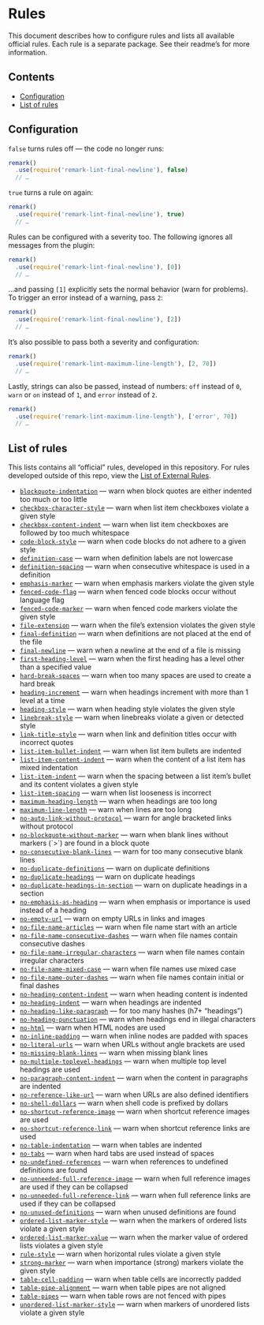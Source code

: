 # Rules

This document describes how to configure rules and lists all available official
rules.  Each rule is a separate package. See their readme’s for more
information.

## Contents

*   [Configuration](#configuration)
*   [List of rules](#list-of-rules)

## Configuration

`false` turns rules off — the code no longer runs:

```js
remark()
  .use(require('remark-lint-final-newline'), false)
  // …
```

`true` turns a rule on again:

```js
remark()
  .use(require('remark-lint-final-newline'), true)
  // …
```

Rules can be configured with a severity too.  The following ignores all
messages from the plugin:

```js
remark()
  .use(require('remark-lint-final-newline'), [0])
  // …
```

…and passing `[1]` explicitly sets the normal behavior (warn for problems).
To trigger an error instead of a warning, pass `2`:

```js
remark()
  .use(require('remark-lint-final-newline'), [2])
  // …
```

It’s also possible to pass both a severity and configuration:

```js
remark()
  .use(require('remark-lint-maximum-line-length'), [2, 70])
  // …
```

Lastly, strings can also be passed, instead of numbers:
`off` instead of `0`, `warn` or `on` instead of `1`, and
`error` instead of `2`.

```js
remark()
  .use(require('remark-lint-maximum-line-length'), ['error', 70])
  // …
```

## List of rules

This lists contains all “official” rules, developed in this repository.
For rules developed outside of this repo, view the [List of External
Rules][external].

<!--rules start-->

*   [`blockquote-indentation`](https://github.com/remarkjs/remark-lint/tree/master/packages/remark-lint-blockquote-indentation) — warn when block quotes are either indented too much or too little
*   [`checkbox-character-style`](https://github.com/remarkjs/remark-lint/tree/master/packages/remark-lint-checkbox-character-style) — warn when list item checkboxes violate a given style
*   [`checkbox-content-indent`](https://github.com/remarkjs/remark-lint/tree/master/packages/remark-lint-checkbox-content-indent) — warn when list item checkboxes are followed by too much whitespace
*   [`code-block-style`](https://github.com/remarkjs/remark-lint/tree/master/packages/remark-lint-code-block-style) — warn when code blocks do not adhere to a given style
*   [`definition-case`](https://github.com/remarkjs/remark-lint/tree/master/packages/remark-lint-definition-case) — warn when definition labels are not lowercase
*   [`definition-spacing`](https://github.com/remarkjs/remark-lint/tree/master/packages/remark-lint-definition-spacing) — warn when consecutive whitespace is used in a definition
*   [`emphasis-marker`](https://github.com/remarkjs/remark-lint/tree/master/packages/remark-lint-emphasis-marker) — warn when emphasis markers violate the given style
*   [`fenced-code-flag`](https://github.com/remarkjs/remark-lint/tree/master/packages/remark-lint-fenced-code-flag) — warn when fenced code blocks occur without language flag
*   [`fenced-code-marker`](https://github.com/remarkjs/remark-lint/tree/master/packages/remark-lint-fenced-code-marker) — warn when fenced code markers violate the given style
*   [`file-extension`](https://github.com/remarkjs/remark-lint/tree/master/packages/remark-lint-file-extension) — warn when the file’s extension violates the given style
*   [`final-definition`](https://github.com/remarkjs/remark-lint/tree/master/packages/remark-lint-final-definition) — warn when definitions are not placed at the end of the file
*   [`final-newline`](https://github.com/remarkjs/remark-lint/tree/master/packages/remark-lint-final-newline) — warn when a newline at the end of a file is missing
*   [`first-heading-level`](https://github.com/remarkjs/remark-lint/tree/master/packages/remark-lint-first-heading-level) — warn when the first heading has a level other than a specified value
*   [`hard-break-spaces`](https://github.com/remarkjs/remark-lint/tree/master/packages/remark-lint-hard-break-spaces) — warn when too many spaces are used to create a hard break
*   [`heading-increment`](https://github.com/remarkjs/remark-lint/tree/master/packages/remark-lint-heading-increment) — warn when headings increment with more than 1 level at a time
*   [`heading-style`](https://github.com/remarkjs/remark-lint/tree/master/packages/remark-lint-heading-style) — warn when heading style violates the given style
*   [`linebreak-style`](https://github.com/remarkjs/remark-lint/tree/master/packages/remark-lint-linebreak-style) — warn when linebreaks violate a given or detected style
*   [`link-title-style`](https://github.com/remarkjs/remark-lint/tree/master/packages/remark-lint-link-title-style) — warn when link and definition titles occur with incorrect quotes
*   [`list-item-bullet-indent`](https://github.com/remarkjs/remark-lint/tree/master/packages/remark-lint-list-item-bullet-indent) — warn when list item bullets are indented
*   [`list-item-content-indent`](https://github.com/remarkjs/remark-lint/tree/master/packages/remark-lint-list-item-content-indent) — warn when the content of a list item has mixed indentation
*   [`list-item-indent`](https://github.com/remarkjs/remark-lint/tree/master/packages/remark-lint-list-item-indent) — warn when the spacing between a list item’s bullet and its content violates a given style
*   [`list-item-spacing`](https://github.com/remarkjs/remark-lint/tree/master/packages/remark-lint-list-item-spacing) — warn when list looseness is incorrect
*   [`maximum-heading-length`](https://github.com/remarkjs/remark-lint/tree/master/packages/remark-lint-maximum-heading-length) — warn when headings are too long
*   [`maximum-line-length`](https://github.com/remarkjs/remark-lint/tree/master/packages/remark-lint-maximum-line-length) — warn when lines are too long
*   [`no-auto-link-without-protocol`](https://github.com/remarkjs/remark-lint/tree/master/packages/remark-lint-no-auto-link-without-protocol) — warn for angle bracketed links without protocol
*   [`no-blockquote-without-marker`](https://github.com/remarkjs/remark-lint/tree/master/packages/remark-lint-no-blockquote-without-marker) — warn when blank lines without markers (\`>\`) are found in a block quote
*   [`no-consecutive-blank-lines`](https://github.com/remarkjs/remark-lint/tree/master/packages/remark-lint-no-consecutive-blank-lines) — warn for too many consecutive blank lines
*   [`no-duplicate-definitions`](https://github.com/remarkjs/remark-lint/tree/master/packages/remark-lint-no-duplicate-definitions) — warn on duplicate definitions
*   [`no-duplicate-headings`](https://github.com/remarkjs/remark-lint/tree/master/packages/remark-lint-no-duplicate-headings) — warn on duplicate headings
*   [`no-duplicate-headings-in-section`](https://github.com/remarkjs/remark-lint/tree/master/packages/remark-lint-no-duplicate-headings-in-section) — warn on duplicate headings in a section
*   [`no-emphasis-as-heading`](https://github.com/remarkjs/remark-lint/tree/master/packages/remark-lint-no-emphasis-as-heading) — warn when emphasis or importance is used instead of a heading
*   [`no-empty-url`](https://github.com/remarkjs/remark-lint/tree/master/packages/remark-lint-no-empty-url) — warn on empty URLs in links and images
*   [`no-file-name-articles`](https://github.com/remarkjs/remark-lint/tree/master/packages/remark-lint-no-file-name-articles) — warn when file name start with an article
*   [`no-file-name-consecutive-dashes`](https://github.com/remarkjs/remark-lint/tree/master/packages/remark-lint-no-file-name-consecutive-dashes) — warn when file names contain consecutive dashes
*   [`no-file-name-irregular-characters`](https://github.com/remarkjs/remark-lint/tree/master/packages/remark-lint-no-file-name-irregular-characters) — warn when file names contain irregular characters
*   [`no-file-name-mixed-case`](https://github.com/remarkjs/remark-lint/tree/master/packages/remark-lint-no-file-name-mixed-case) — warn when file names use mixed case
*   [`no-file-name-outer-dashes`](https://github.com/remarkjs/remark-lint/tree/master/packages/remark-lint-no-file-name-outer-dashes) — warn when file names contain initial or final dashes
*   [`no-heading-content-indent`](https://github.com/remarkjs/remark-lint/tree/master/packages/remark-lint-no-heading-content-indent) — warn when heading content is indented
*   [`no-heading-indent`](https://github.com/remarkjs/remark-lint/tree/master/packages/remark-lint-no-heading-indent) — warn when headings are indented
*   [`no-heading-like-paragraph`](https://github.com/remarkjs/remark-lint/tree/master/packages/remark-lint-no-heading-like-paragraph) — for too many hashes (h7+ “headings”)
*   [`no-heading-punctuation`](https://github.com/remarkjs/remark-lint/tree/master/packages/remark-lint-no-heading-punctuation) — warn when headings end in illegal characters
*   [`no-html`](https://github.com/remarkjs/remark-lint/tree/master/packages/remark-lint-no-html) — warn when HTML nodes are used
*   [`no-inline-padding`](https://github.com/remarkjs/remark-lint/tree/master/packages/remark-lint-no-inline-padding) — warn when inline nodes are padded with spaces
*   [`no-literal-urls`](https://github.com/remarkjs/remark-lint/tree/master/packages/remark-lint-no-literal-urls) — warn when URLs without angle brackets are used
*   [`no-missing-blank-lines`](https://github.com/remarkjs/remark-lint/tree/master/packages/remark-lint-no-missing-blank-lines) — warn when missing blank lines
*   [`no-multiple-toplevel-headings`](https://github.com/remarkjs/remark-lint/tree/master/packages/remark-lint-no-multiple-toplevel-headings) — warn when multiple top level headings are used
*   [`no-paragraph-content-indent`](https://github.com/remarkjs/remark-lint/tree/master/packages/remark-lint-no-paragraph-content-indent) — warn when the content in paragraphs are indented
*   [`no-reference-like-url`](https://github.com/remarkjs/remark-lint/tree/master/packages/remark-lint-no-reference-like-url) — warn when URLs are also defined identifiers
*   [`no-shell-dollars`](https://github.com/remarkjs/remark-lint/tree/master/packages/remark-lint-no-shell-dollars) — warn when shell code is prefixed by dollars
*   [`no-shortcut-reference-image`](https://github.com/remarkjs/remark-lint/tree/master/packages/remark-lint-no-shortcut-reference-image) — warn when shortcut reference images are used
*   [`no-shortcut-reference-link`](https://github.com/remarkjs/remark-lint/tree/master/packages/remark-lint-no-shortcut-reference-link) — warn when shortcut reference links are used
*   [`no-table-indentation`](https://github.com/remarkjs/remark-lint/tree/master/packages/remark-lint-no-table-indentation) — warn when tables are indented
*   [`no-tabs`](https://github.com/remarkjs/remark-lint/tree/master/packages/remark-lint-no-tabs) — warn when hard tabs are used instead of spaces
*   [`no-undefined-references`](https://github.com/remarkjs/remark-lint/tree/master/packages/remark-lint-no-undefined-references) — warn when references to undefined definitions are found
*   [`no-unneeded-full-reference-image`](https://github.com/remarkjs/remark-lint/tree/master/packages/remark-lint-no-unneeded-full-reference-image) — warn when full reference images are used if they can be collapsed
*   [`no-unneeded-full-reference-link`](https://github.com/remarkjs/remark-lint/tree/master/packages/remark-lint-no-unneeded-full-reference-link) — warn when full reference links are used if they can be collapsed
*   [`no-unused-definitions`](https://github.com/remarkjs/remark-lint/tree/master/packages/remark-lint-no-unused-definitions) — warn when unused definitions are found
*   [`ordered-list-marker-style`](https://github.com/remarkjs/remark-lint/tree/master/packages/remark-lint-ordered-list-marker-style) — warn when the markers of ordered lists violate a given style
*   [`ordered-list-marker-value`](https://github.com/remarkjs/remark-lint/tree/master/packages/remark-lint-ordered-list-marker-value) — warn when the marker value of ordered lists violates a given style
*   [`rule-style`](https://github.com/remarkjs/remark-lint/tree/master/packages/remark-lint-rule-style) — warn when horizontal rules violate a given style
*   [`strong-marker`](https://github.com/remarkjs/remark-lint/tree/master/packages/remark-lint-strong-marker) — warn when importance (strong) markers violate the given style
*   [`table-cell-padding`](https://github.com/remarkjs/remark-lint/tree/master/packages/remark-lint-table-cell-padding) — warn when table cells are incorrectly padded
*   [`table-pipe-alignment`](https://github.com/remarkjs/remark-lint/tree/master/packages/remark-lint-table-pipe-alignment) — warn when table pipes are not aligned
*   [`table-pipes`](https://github.com/remarkjs/remark-lint/tree/master/packages/remark-lint-table-pipes) — warn when table rows are not fenced with pipes
*   [`unordered-list-marker-style`](https://github.com/remarkjs/remark-lint/tree/master/packages/remark-lint-unordered-list-marker-style) — warn when markers of unordered lists violate a given style

<!--rules end-->

[external]: https://github.com/remarkjs/remark-lint#list-of-external-rules
